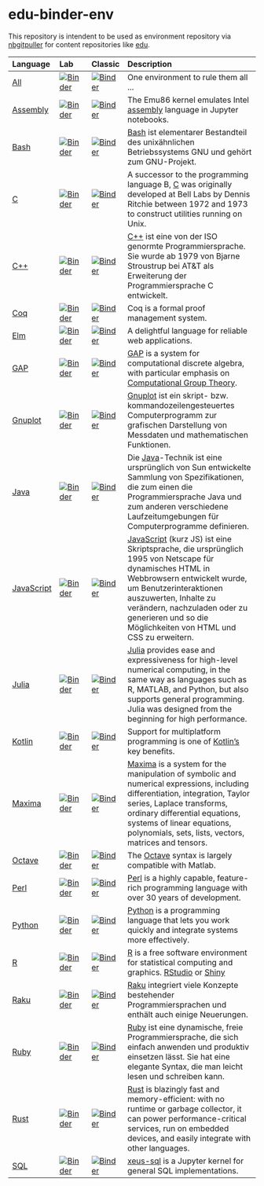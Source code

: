 # edu-binder-env

This repository is intendent to be used as environment repository via [nbgitpuller](https://jupyterhub.github.io/nbgitpuller/link?tab=binder) for content repositories like [edu](https://github.com/rcmlz/edu).

|Language|Lab|Classic|Description|
|:--|:--|:--|:--|
|[All](https://mybinder.org/v2/gh/rcmlz/edu-binder-env/main)|[![Binder](https://mybinder.org/badge_logo.svg)](https://mybinder.org/v2/gh/rcmlz/edu-binder-env/main?urlpath=git-pull%3Frepo%3Dhttps%253A%252F%252Fgithub.com%252Frcmlz%252Fedu%26urlpath%3Dlab%252Ftree%252Fedu%252Fdemo%252F%26branch%3Dmain)|[![Binder](https://mybinder.org/badge_logo.svg)](https://mybinder.org/v2/gh/rcmlz/edu-binder-env/main?urlpath=git-pull%3Frepo%3Dhttps%253A%252F%252Fgithub.com%252Frcmlz%252Fedu%26urlpath%3Dlab%252Ftree%252Fedu%252Fdemo%252F%26branch%3Dmain)|One environment to rule them all ...|
|[Assembly](https://github.com/gcallah/Emu86/tree/master/kernels)|[![Binder](https://mybinder.org/badge_logo.svg)](https://mybinder.org/v2/gh/rcmlz/edu-binder-env/assembly?urlpath=git-pull%3Frepo%3Dhttps%253A%252F%252Fgithub.com%252Fgcallah%252FEmu86%26urlpath%3Dlab%252Ftree%252FEmu86%252Fkernels%252FIntroduction%252520to%252520Assembly%252520Language%252520Tutorial.ipynb%26branch%3Dmaster)|[![Binder](https://mybinder.org/badge_logo.svg)](https://mybinder.org/v2/gh/rcmlz/edu-binder-env/assembly?urlpath=git-pull%3Frepo%3Dhttps%253A%252F%252Fgithub.com%252Fgcallah%252FEmu86%26urlpath%3Dtree%252FEmu86%252Fkernels%252FIntroduction%252520to%252520Assembly%252520Language%252520Tutorial.ipynb%26branch%3Dmaster)|The Emu86 kernel emulates Intel [assembly](https://github.com/gcallah/Emu86/tree/master/kernels) language in Jupyter notebooks.|
|[Bash](https://de.wikipedia.org/wiki/Bash_(Shell))|[![Binder](https://mybinder.org/badge_logo.svg)](https://mybinder.org/v2/gh/rcmlz/edu-binder-env/bash?urlpath=git-pull%3Frepo%3Dhttps%253A%252F%252Fgithub.com%252Frcmlz%252Fedu%26urlpath%3Dlab%252Ftree%252Fedu%252Fdemo%252F%26branch%3Dmain)|[![Binder](https://mybinder.org/badge_logo.svg)](https://mybinder.org/v2/gh/rcmlz/edu-binder-env/bash?urlpath=git-pull%3Frepo%3Dhttps%253A%252F%252Fgithub.com%252Frcmlz%252Fedu%26urlpath%3Dlab%252Ftree%252Fedu%252Fdemo%252F%26branch%3Dmain)|[Bash](https://de.wikipedia.org/wiki/Bash_(Shell)) ist elementarer Bestandteil des unixähnlichen Betriebssystems GNU und gehört zum GNU-Projekt.|
|[C](https://en.wikipedia.org/wiki/C_(programming_language))|[![Binder](https://mybinder.org/badge_logo.svg)](https://mybinder.org/v2/gh/rcmlz/edu-binder-env/c?urlpath=git-pull%3Frepo%3Dhttps%253A%252F%252Fgithub.com%252Frcmlz%252Fedu%26urlpath%3Dlab%252Ftree%252Fedu%252Fdemo%252F%26branch%3Dmain)|[![Binder](https://mybinder.org/badge_logo.svg)](https://mybinder.org/v2/gh/rcmlz/edu-binder-env/c?urlpath=git-pull%3Frepo%3Dhttps%253A%252F%252Fgithub.com%252Frcmlz%252Fedu%26urlpath%3Dlab%252Ftree%252Fedu%252Fdemo%252F%26branch%3Dmain)|A successor to the programming language B, [C](https://en.wikipedia.org/wiki/C_(programming_language)) was originally developed at Bell Labs by Dennis Ritchie between 1972 and 1973 to construct utilities running on Unix.|
|[C++](https://github.com/jupyter-xeus/xeus-cling)|[![Binder](https://mybinder.org/badge_logo.svg)](https://mybinder.org/v2/gh/rcmlz/edu-binder-env/c++?urlpath=git-pull%3Frepo%3Dhttps%253A%252F%252Fgithub.com%252Fjupyter-xeus%252Fxeus-cling%26urlpath%3Dlab%252Ftree%252Fxeus-cling%252Fnotebooks%252F%26branch%3Dmaster)|[![Binder](https://mybinder.org/badge_logo.svg)](https://mybinder.org/v2/gh/rcmlz/edu-binder-env/c++?urlpath=git-pull%3Frepo%3Dhttps%253A%252F%252Fgithub.com%252Fjupyter-xeus%252Fxeus-cling%26urlpath%3Dtree%252Fxeus-cling%252Fnotebooks%252F%26branch%3Dmaster)|[C++](https://github.com/jupyter-xeus/xeus-cling) ist eine von der ISO genormte Programmiersprache. Sie wurde ab 1979 von Bjarne Stroustrup bei AT&T als Erweiterung der Programmiersprache C entwickelt.|
|[Coq](https://coq.inria.fr/)|[![Binder](https://mybinder.org/badge_logo.svg)](https://mybinder.org/v2/gh/rcmlz/edu-binder-env/coq?urlpath=git-pull%3Frepo%3Dhttps%253A%252F%252Fgithub.com%252Frcmlz%252Fedu%26urlpath%3Dlab%252Ftree%252Fedu%252Fdemo%252F%26branch%3Dmain)|[![Binder](https://mybinder.org/badge_logo.svg)](https://mybinder.org/v2/gh/rcmlz/edu-binder-env/coq?urlpath=git-pull%3Frepo%3Dhttps%253A%252F%252Fgithub.com%252Frcmlz%252Fedu%26urlpath%3Dtree%252Fedu%252Fdemo%252F%26branch%3Dmain)|Coq is a formal proof management system.|
|[Elm](https://elm-lang.org/)|[![Binder](https://mybinder.org/badge_logo.svg)](https://mybinder.org/v2/gh/rcmlz/edu-binder-env/elm?urlpath=git-pull%3Frepo%3Dhttps%253A%252F%252Fgithub.com%252Fabingham%252Fjupyter-elm-kernel%26urlpath%3Dlab%252Ftree%252Fjupyter-elm-kernel%252Fexamples%252F%26branch%3Dmaster)|[![Binder](https://mybinder.org/badge_logo.svg)](https://mybinder.org/v2/gh/rcmlz/edu-binder-env/elm?urlpath=git-pull%3Frepo%3Dhttps%253A%252F%252Fgithub.com%252Fabingham%252Fjupyter-elm-kernel%26urlpath%3Dtree%252Fjupyter-elm-kernel%252Fexamples%252F%26branch%3Dmaster)|A delightful language for reliable web applications.|
|[GAP](https://www.gap-system.org/)|[![Binder](https://mybinder.org/badge_logo.svg)](https://mybinder.org/v2/gh/rcmlz/edu-binder-env/gap?urlpath=git-pull%3Frepo%3Dhttps%253A%252F%252Fgithub.com%252Fgap-packages%252FJupyterKernel%26urlpath%3Dlab%252Ftree%252FJupyterKernel%252Fdemos%252F%26branch%3Dmaster)|[![Binder](https://mybinder.org/badge_logo.svg)](https://mybinder.org/v2/gh/rcmlz/edu-binder-env/gap?urlpath=git-pull%3Frepo%3Dhttps%253A%252F%252Fgithub.com%252Fgap-packages%252FJupyterKernel%26urlpath%3Dtree%252FJupyterKernel%252Fdemos%252F%26branch%3Dmaster)|[GAP](https://www.gap-system.org/) is a system for computational discrete algebra, with particular emphasis on [Computational Group Theory](https://www.gap-system.org/Doc/references.html).|
|[Gnuplot](http://www.gnuplot.info/)|[![Binder](https://mybinder.org/badge_logo.svg)](https://mybinder.org/v2/gh/rcmlz/edu-binder-env/gnuplot?urlpath=git-pull%3Frepo%3Dhttps%253A%252F%252Fgithub.com%252Fhas2k1%252Fgnuplot_kernel%26urlpath%3Dlab%252Ftree%252Fgnuplot_kernel%252Fexamples%252F%26branch%3Dmaster)|[![Binder](https://mybinder.org/badge_logo.svg)](https://mybinder.org/v2/gh/rcmlz/edu-binder-env/gnuplot?urlpath=git-pull%3Frepo%3Dhttps%253A%252F%252Fgithub.com%252Fhas2k1%252Fgnuplot_kernel%26urlpath%3Dtree%252Fgnuplot_kernel%252Fexamples%252F%26branch%3Dmaster)|[Gnuplot](http://www.gnuplot.info/) ist ein skript- bzw. kommandozeilengesteuertes Computerprogramm zur grafischen Darstellung von Messdaten und mathematischen Funktionen.|
|[Java](https://openjdk.java.net/)|[![Binder](https://mybinder.org/badge_logo.svg)](https://mybinder.org/v2/gh/rcmlz/edu-binder-env/java?urlpath=git-pull%3Frepo%3Dhttps%253A%252F%252Fgithub.com%252Frcmlz%252Fedu%26urlpath%3Dlab%252Ftree%252Fedu%252Fdemo%252F%26branch%3Dmain)|[![Binder](https://mybinder.org/badge_logo.svg)](https://mybinder.org/v2/gh/rcmlz/edu-binder-env/java?urlpath=git-pull%3Frepo%3Dhttps%253A%252F%252Fgithub.com%252Frcmlz%252Fedu%26urlpath%3Dlab%252Ftree%252Fedu%252Fdemo%252F%26branch%3Dmain)|Die [Java](https://openjdk.java.net/)-Technik ist eine ursprünglich von Sun entwickelte Sammlung von Spezifikationen, die zum einen die Programmiersprache Java und zum anderen verschiedene Laufzeitumgebungen für Computerprogramme definieren.|
|[JavaScript](https://de.wikipedia.org/wiki/JavaScript)|[![Binder](https://mybinder.org/badge_logo.svg)](https://mybinder.org/v2/gh/rcmlz/edu-binder-env/js?urlpath=git-pull%3Frepo%3Dhttps%253A%252F%252Fgithub.com%252Frcmlz%252Fedu%26urlpath%3Dlab%252Ftree%252Fedu%252Fdemo%252F%26branch%3Dmain)|[![Binder](https://mybinder.org/badge_logo.svg)](https://mybinder.org/v2/gh/rcmlz/edu-binder-env/js?urlpath=git-pull%3Frepo%3Dhttps%253A%252F%252Fgithub.com%252Frcmlz%252Fedu%26urlpath%3Dlab%252Ftree%252Fedu%252Fdemo%252F%26branch%3Dmain)|[JavaScript](https://de.wikipedia.org/wiki/JavaScript) (kurz JS) ist eine Skriptsprache, die ursprünglich 1995 von Netscape für dynamisches HTML in Webbrowsern entwickelt wurde, um Benutzerinteraktionen auszuwerten, Inhalte zu verändern, nachzuladen oder zu generieren und so die Möglichkeiten von HTML und CSS zu erweitern.|
|[Julia](https://julialang.org/)|[![Binder](https://mybinder.org/badge_logo.svg)](https://mybinder.org/v2/gh/rcmlz/edu-binder-env/main?urlpath=git-pull%3Frepo%3Dhttps%253A%252F%252Fgithub.com%252Fsphinxteam%252FJuliaTutorials%26urlpath%3Dlab%252Ftree%252FJuliaTutorials%252F%26branch%3Dmaster)|[![Binder](https://mybinder.org/badge_logo.svg)](https://mybinder.org/v2/gh/rcmlz/edu-binder-env/main?urlpath=git-pull%3Frepo%3Dhttps%253A%252F%252Fgithub.com%252Fsphinxteam%252FJuliaTutorials%26urlpath%3Dtree%252FJuliaTutorials%252F%26branch%3Dmaster)|[Julia](https://julialang.org/) provides ease and expressiveness for high-level numerical computing, in the same way as languages such as R, MATLAB, and Python, but also supports general programming. Julia was designed from the beginning for high performance.|
|[Kotlin](https://kotlinlang.org/)|[![Binder](https://mybinder.org/badge_logo.svg)](https://mybinder.org/v2/gh/rcmlz/edu-binder-env/kotlin?urlpath=git-pull%3Frepo%3Dhttps%253A%252F%252Fgithub.com%252FKotlin%252Fkotlin-jupyter%26urlpath%3Dlab%252Ftree%252Fkotlin-jupyter%252Fsamples%252F%26branch%3Dmaster)|[![Binder](https://mybinder.org/badge_logo.svg)](https://mybinder.org/v2/gh/rcmlz/edu-binder-env/kotlin?urlpath=git-pull%3Frepo%3Dhttps%253A%252F%252Fgithub.com%252FKotlin%252Fkotlin-jupyter%26urlpath%3Dtree%252Fkotlin-jupyter%252Fsamples%252F%26branch%3Dmaster)|Support for multiplatform programming is one of [Kotlin’s](https://kotlinlang.org/) key benefits.|
|[Maxima](https://maxima.sourceforge.io/)|[![Binder](https://mybinder.org/badge_logo.svg)](https://mybinder.org/v2/gh/rcmlz/edu-binder-env/maxima?urlpath=git-pull%3Frepo%3Dhttps%253A%252F%252Fgithub.com%252Frobert-dodier%252Fmaxima-jupyter%26urlpath%3Dlab%252Ftree%252Fmaxima-jupyter%252Fexamples%252F%26branch%3Dmaster)|[![Binder](https://mybinder.org/badge_logo.svg)](https://mybinder.org/v2/gh/rcmlz/edu-binder-env/maxima?urlpath=git-pull%3Frepo%3Dhttps%253A%252F%252Fgithub.com%252Frobert-dodier%252Fmaxima-jupyter%26urlpath%3Dtree%252Fmaxima-jupyter%252Fexamples%252F%26branch%3Dmaster)|[Maxima](https://maxima.sourceforge.io/) is a system for the manipulation of symbolic and numerical expressions, including differentiation, integration, Taylor series, Laplace transforms, ordinary differential equations, systems of linear equations, polynomials, sets, lists, vectors, matrices and tensors.|
|[Octave](https://www.gnu.org/software/octave)|[![Binder](https://mybinder.org/badge_logo.svg)](https://mybinder.org/v2/gh/rcmlz/edu-binder-env/octave?urlpath=git-pull%3Frepo%3Dhttps%253A%252F%252Fgithub.com%252FCalysto%252Foctave_kernel%26urlpath%3Dlab%252Ftree%252Foctave_kernel%252Foctave_kernel.ipynb%26branch%3Dmaster)|[![Binder](https://mybinder.org/badge_logo.svg)](https://mybinder.org/v2/gh/rcmlz/edu-binder-env/octave?urlpath=git-pull%3Frepo%3Dhttps%253A%252F%252Fgithub.com%252FCalysto%252Foctave_kernel%26urlpath%3Dtree%252Foctave_kernel%252Foctave_kernel.ipynb%26branch%3Dmaster)|The [Octave](https://www.gnu.org/software/octave) syntax is largely compatible with Matlab.|
|[Perl](https://www.perl.org/)|[![Binder](https://mybinder.org/badge_logo.svg)](https://mybinder.org/v2/gh/rcmlz/edu-binder-env/perl?urlpath=git-pull%3Frepo%3Dhttps%253A%252F%252Fgithub.com%252Fzmughal%252Fzmughal-iperl-notebooks%26urlpath%3Dlab%252Ftree%252Fzmughal-iperl-notebooks%252FIPerl-demos%252F%26branch%3Dmaster)|[![Binder](https://mybinder.org/badge_logo.svg)](https://mybinder.org/v2/gh/rcmlz/edu-binder-env/perl?urlpath=git-pull%3Frepo%3Dhttps%253A%252F%252Fgithub.com%252Fzmughal%252Fzmughal-iperl-notebooks%26urlpath%3Dtree%252Fzmughal-iperl-notebooks%252FIPerl-demos%252F%26branch%3Dmaster)|[Perl](https://www.perl.org/) is a highly capable, feature-rich programming language with over 30 years of development.|
|[Python](https://www.python.org/)|[![Binder](https://mybinder.org/badge_logo.svg)](https://mybinder.org/v2/gh/rcmlz/edu-binder-env/python?urlpath=git-pull%3Frepo%3Dhttps%253A%252F%252Fgithub.com%252Fibm-et%252Fjupyter-samples%26urlpath%3Dlab%252Ftree%252Fjupyter-samples%252F%26branch%3Dmaster)|[![Binder](https://mybinder.org/badge_logo.svg)](https://mybinder.org/v2/gh/rcmlz/edu-binder-env/python?urlpath=git-pull%3Frepo%3Dhttps%253A%252F%252Fgithub.com%252Fibm-et%252Fjupyter-samples%26urlpath%3Dlab%252Ftree%252Fjupyter-samples%252F%26branch%3Dmaster)|[Python](https://www.python.org/) is a programming language that lets you work quickly and integrate systems more effectively.|
|[R](https://www.r-project.org/)|[![Binder](https://mybinder.org/badge_logo.svg)](https://mybinder.org/v2/gh/rcmlz/edu-binder-env/r?urlpath=git-pull%3Frepo%3Dhttps%253A%252F%252Fgithub.com%252FIRkernel%252FIRkernel%26urlpath%3Dlab%252Ftree%252FIRkernel%252Fexample-notebooks%252F%26branch%3Dmaster)|[![Binder](https://mybinder.org/badge_logo.svg)](https://mybinder.org/v2/gh/rcmlz/edu-binder-env/r?urlpath=git-pull%3Frepo%3Dhttps%253A%252F%252Fgithub.com%252FIRkernel%252FIRkernel%26urlpath%3Dtree%252FIRkernel%252Fexample-notebooks%252F%26branch%3Dmaster)|[R](https://www.r-project.org/) is a free software environment for statistical computing and graphics. [RStudio](https://mybinder.org/v2/gh/rcmlz/edu-binder-env/r?urlpath=git-pull%3Frepo%3Dhttps%253A%252F%252Fgithub.com%252FIRkernel%252FIRkernel%26urlpath%3Drstudio%252F%26branch%3Dmaster) or [Shiny](https://mybinder.org/v2/gh/rcmlz/edu-binder-env/r?urlpath=git-pull%3Frepo%3Dhttps%253A%252F%252Fgithub.com%252FIRkernel%252FIRkernel%26urlpath%3Dshiny%252FIRkernel%252Fexample-notebooks%252F%26branch%3Dmaster)|
|[Raku](https://raku.org/)|[![Binder](https://mybinder.org/badge_logo.svg)](https://mybinder.org/v2/gh/rcmlz/edu-binder-env/raku?urlpath=git-pull%3Frepo%3Dhttps%253A%252F%252Fgithub.com%252Fbduggan%252Fp6-jupyter-kernel%26urlpath%3Dlab%252Ftree%252Fp6-jupyter-kernel%252Feg%252F%26branch%3Dmaster)|[![Binder](https://mybinder.org/badge_logo.svg)](https://mybinder.org/v2/gh/rcmlz/edu-binder-env/raku?urlpath=git-pull%3Frepo%3Dhttps%253A%252F%252Fgithub.com%252Fbduggan%252Fp6-jupyter-kernel%26urlpath%3Dtree%252Fp6-jupyter-kernel%252Feg%252F%26branch%3Dmaster)|[Raku](https://raku.org/) integriert viele Konzepte bestehender Programmiersprachen und enthält auch einige Neuerungen.|
|[Ruby](https://www.ruby-lang.org)|[![Binder](https://mybinder.org/badge_logo.svg)](https://mybinder.org/v2/gh/rcmlz/edu-binder-env/ruby?urlpath=git-pull%3Frepo%3Dhttps%253A%252F%252Fgithub.com%252FSciRuby%252Fsciruby-notebooks%26urlpath%3Dlab%252Ftree%252Fsciruby-notebooks%252Fgetting_started.ipynb%26branch%3Dmaster)|[![Binder](https://mybinder.org/badge_logo.svg)](https://mybinder.org/v2/gh/rcmlz/edu-binder-env/ruby?urlpath=git-pull%3Frepo%3Dhttps%253A%252F%252Fgithub.com%252FSciRuby%252Fsciruby-notebooks%26urlpath%3Dtree%252Fsciruby-notebooks%252Fgetting_started.ipynb%26branch%3Dmaster)|[Ruby](https://www.ruby-lang.org) ist eine dynamische, freie Programmiersprache, die sich einfach anwenden und produktiv einsetzen lässt. Sie hat eine elegante Syntax, die man leicht lesen und schreiben kann.|
|[Rust](https://www.rust-lang.org/)|[![Binder](https://mybinder.org/badge_logo.svg)](https://mybinder.org/v2/gh/rcmlz/edu-binder-env/rust?urlpath=git-pull%3Frepo%3Dhttps%253A%252F%252Fgithub.com%252Fgoogle%252Fevcxr%26urlpath%3Dlab%252Ftree%252Fevcxr%252Fevcxr_jupyter%252Fsamples%26branch%3Dmain)|[![Binder](https://mybinder.org/badge_logo.svg)](https://mybinder.org/v2/gh/rcmlz/edu-binder-env/rust?urlpath=git-pull%3Frepo%3Dhttps%253A%252F%252Fgithub.com%252Fgoogle%252Fevcxr%26urlpath%3Dtree%252Fevcxr%252Fevcxr_jupyter%252Fsamples%26branch%3Dmain)|[Rust](https://www.rust-lang.org/) is blazingly fast and memory-efficient: with no runtime or garbage collector, it can power performance-critical services, run on embedded devices, and easily integrate with other languages.|
|[SQL](https://github.com/jupyter-xeus/xeus-sql)|[![Binder](https://mybinder.org/badge_logo.svg)](https://mybinder.org/v2/gh/rcmlz/edu-binder-env/sql?urlpath=git-pull%3Frepo%3Dhttps%253A%252F%252Fgithub.com%252Fjupyter-xeus%252Fxeus-sql%26urlpath%3Dlab%252Ftree%252Fxeus-sql%252Fexamples%252F%26branch%3Dmaster)|[![Binder](https://mybinder.org/badge_logo.svg)](https://mybinder.org/v2/gh/rcmlz/edu-binder-env/sql?urlpath=git-pull%3Frepo%3Dhttps%253A%252F%252Fgithub.com%252Fjupyter-xeus%252Fxeus-sql%26urlpath%3Dtree%252Fxeus-sql%252Fexamples%252F%26branch%3Dmaster)|[xeus-sql](https://github.com/jupyter-xeus/xeus-sql) is a Jupyter kernel for general SQL implementations.|
